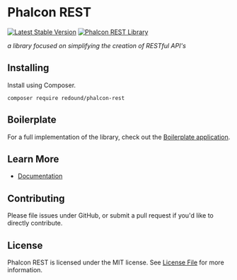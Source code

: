 # Phalcon REST

[![Latest Stable Version](https://poser.pugx.org/redound/phalcon-rest/v/stable)][0] 
[![Phalcon REST Library](http://phalconist.com/redound/phalcon-rest/default.svg)](1)

*a library focused on simplifying the creation of RESTful API's*

## Installing

Install using Composer.
````
composer require redound/phalcon-rest
````

## Boilerplate

For a full implementation of the library, check out the [Boilerplate application][2].

## Learn More

- [Documentation][3]

## Contributing

Please file issues under GitHub, or submit a pull request if you'd like to directly contribute.

## License

Phalcon REST is licensed under the MIT license. See [License File](LICENSE.md) for more information.

[0]: https://packagist.org/packages/redound/phalcon-rest
[1]: http://phalconist.com/redound/phalcon-rest
[2]: https://github.com/redound/phalcon-rest-boilerplate
[3]: http://phalcon-rest.redound.org
